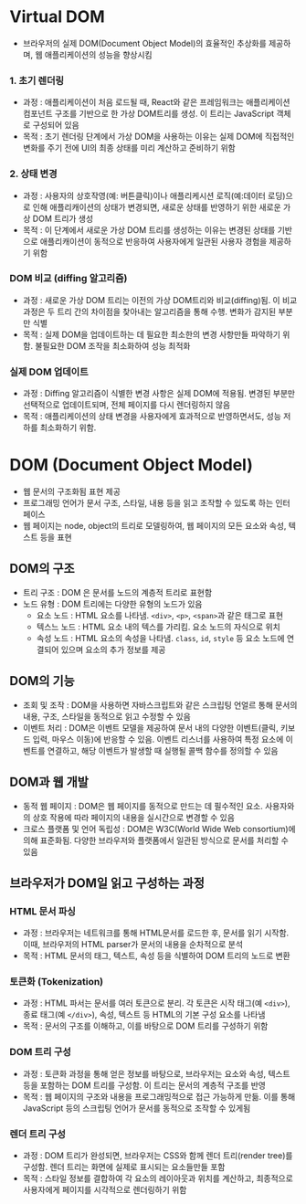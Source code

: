 # Virtual DOM
- 브라우저의 실제 DOM(Document Object Model)의 효율적인 추상화를 제공하며, 웹 애플리케이션의 성능을 향상시킴

### 1. 초기 렌더링
  - 과정 : 애플리케이션이 처음 로드될 때, React와 같은 프레임워크는 애플리케이션 컴포넌트 구조를 기반으로 한 가상 DOM트리를 생성. 이 트리는 JavaScript 객체로 구성되어 있음
  - 목적 : 초기 렌더링 단계에서 가상 DOM을 사용하는 이유는 실제 DOM에 직접적인 변화를 주기 전에 UI의 최종 상태를 미리 계산하고 준비하기 위함
### 2. 상태 변경
  - 과정 : 사용자의 상호작영(예: 버튼클릭)이나 애플리케시션 로직(예:데이터 로딩)으로 인해 애플리캐이션의 상태가 변경되면, 새로운 상태를 반영하기 위한 새로운 가상 DOM 트리가 생성
  - 목적 : 이 단계에서 새로운 가상 DOM 트리를 생성하는 이유는 변경된 상태를 기반으로 애플리캐이션이 동적으로 반응하여 사용자에게 일관된 사용자 경험을 제공하기 위함
### DOM 비교 (diffing 알고리즘)
  - 과정 : 새로운 가상 DOM 트리는 이전의 가상 DOM트리와 비교(diffing)됨. 이 비교 과정은 두 트리 간의 차이점을 찾아내는 알고리즘을 통해 수행. 변화가 감지된 부분만 식별
  - 목적 : 실제 DOM을 업데이트하는 데 필요한 최소한의 변경 사항만들 파악하기 위함. 불필요한 DOM 조작을 최소화하여 성능 최적화
### 실제 DOM 업데이트
  - 과정 : Diffing 알고리즘이 식별한 변경 사항은 실제 DOM에 적용됨. 변경된 부분만 선택적으로 업데이트되며, 전체 페이지를 다시 렌더링하지 않음
  - 목적 : 애플리케이션의 상태 변경을 사용자에게 효과적으로 반영하면서도, 성능 저하를 최소화하기 위함. 



# DOM (Document Object Model)
- 웹 문서의 구조화됨 표현 제공
- 프로그래밍 언어가 문서 구조, 스타일, 내용 등을 읽고 조작할 수 있도록 하는 인터페이스
- 웹 페이지는 node, object의 트리로 모델링하여, 웹 페이지의 모든 요소와 속성, 텍스트 등을 표현

## DOM의 구조
- 트리 구조 : DOM 은 문서를 노드의 계층적 트리로 표현함
- 노드 유형 : DOM 트리에는 다양한 유형의 노드가 있음
  - 요소 노드 : HTML 요소를 나타냄. `<div>`, `<p>`, `<span>`과 같은 태그로 표현
  - 텍스느 노드 : HTML 요소 내의 텍스를 가리킴. 요소 노드의 자식으로 위치
  - 속성 노드 : HTML 요소의 속성을 나타냄. `class`, `id`, `style` 등 요소 노드에 연결되어 있으며 요소의 추가 정보를 제공

 ## DOM의 기능
 - 조회 및 조작 : DOM을 사용하면 자바스크립트와 같은 스크립팅 언얼르 통해 문서의 내용, 구조, 스타일을 동적으로 읽고 수정할 수 있음
 - 이벤트 처리 : DOM은 이벤트 모델을 제공하여 문서 내의 다양한 이벤트(클릭, 키보드 입력, 마우스 이동)에 반응할 수 있음. 이벤트 리스너를 사용하여 특정 요소에 이벤트를 연결하고, 해당 이벤트가 발생할 때 실행될 콜백 함수를 정의할 수 있음

 ## DOM과 웹 개발
 - 동적 웹 페이지 : DOM은 웹 페이지를 동적으로 만드는 데 필수적인 요소. 사용자와의 상호 작용에 따라 페이지의 내용을 실시간으로 변경할 수 있음
 - 크로스 플랫폼 및 언어 독립성 : DOM은 W3C(World Wide Web consortium)에 의해 표준화됨. 다양한 브라우저와 플랫폼에서 일관된 방식으로 문서를 처리할 수 있음

## 브라우저가 DOM일 읽고 구성하는 과정
### HTML 문서 파싱
  - 과정 : 브라우저는 네트워크를 통해 HTML문서를 로드한 후, 문서를 읽기 시작함. 이때, 브라우저의 HTML parser가 문서의 내용을 순차적으로 분석
  - 목적 : HTML 문서의 태그, 텍스트, 속성 등을 식별하여 DOM 트리의 노드로 변환
### 토큰화 (Tokenization)
  - 과정 : HTML 파서는 문서를 여러 토큰으로 분리. 각 토큰은 시작 태그(예 `<div>`), 종료 태그(예 `</div>`), 속성, 텍스트 등 HTML의 기본 구성 요소를 나타냄
  - 목적 : 문서의 구조를 이해하고, 이를 바탕으로 DOM 트리를 구성하기 위함
### DOM 트리 구성
  - 과정 : 토큰화 과정을 통해 얻은 정보를 바탕으로, 브라우저는 요소와 속성, 텍스트 등을 포함하는 DOM 트리를 구성함. 이 트리는 문서의 계층적 구조를 반영
  - 목적 : 웹 페이지의 구조와 내용을 프로그래밍적으로 접근 가능하게 만듦. 이를 통해 JavaScript 등의 스크립팅 언어가 문서를 동적으로 조작할 수 있게됨
### 렌더 트리 구성
  - 과정 : DOM 트리가 완성되면, 브라우저는 CSS와 함께 렌더 트리(render tree)를 구성함. 렌더 트리는 화면에 실제로 표시되는 요소들만들 포함
  - 목적 : 스타일 정보를 결합하여 각 요소의 레이아웃과 위치를 계산하고, 최종적으로 사용자에게 페이지를 시각적으로 렌더링하기 위함 
